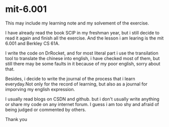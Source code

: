 # mit-6.001
This may include my learning note and my solvement of the exercise.

I have already read the book SCIP in my freshman year, but i still decide to read it again and finish all the exercise. And the lesson i am learing is the mit 6.001 and Berkley CS 61A.

I write the code on DrRocket, and for most literal part i use the transilation tool to translate the chinese into english, i have checked most of them, but still there may be some faults in it because of my poor english, sorry about that.  

Besides, i decide to write the journal of the process that i learn everyday.Not only for the record of learning, but also as a journal for imporving my english expression.

I usually read blogs on CSDN and github. but i don't usually write anything or share my code on any internet forum. I guess i am too shy and afraid of being judged or commented by others.

Thank you
